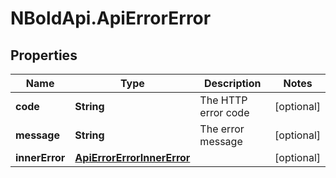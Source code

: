 # NBoldApi.ApiErrorError

## Properties

Name | Type | Description | Notes
------------ | ------------- | ------------- | -------------
**code** | **String** | The HTTP error code | [optional] 
**message** | **String** | The error message | [optional] 
**innerError** | [**ApiErrorErrorInnerError**](ApiErrorErrorInnerError.md) |  | [optional] 


